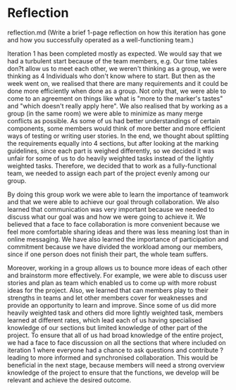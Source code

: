 # Reflection

reflection.md (Write a brief 1-page reflection on how this iteration has gone and how you successfully operated as a well-functioning team.)

Iteration 1 has been completed mostly as expected.  We would say that we had a turbulent start because of the team members, e.g. Our time tables don?t allow us to meet each other, we weren't thinking as a group, we were thinking as 4 Individuals who don't know where to start.  But then as the week went on, we realised that there are many requirements and it could be done more efficiently when done as a group.  Not only that, we were able to come to an agreement on things like what is "more to the marker's tastes" and "which doesn't really apply here".  We also realised that by working as a group (in the same room) we were able to minimize as many merge conflicts as possible.  As some of us had better understandings of certain components, some members would think of more better and more efficient ways of testing or writing user stories.  In the end, we thought about splitting the requirements equally into 4 sections, but after looking at the marking guidelines, since each part is weighed differently, so we decided it was unfair for some of us to do heavily weighted tasks instead of the lightly weighted tasks.  Therefore, we decided that to work as a fully-functional team, we needed to assign each part of the project evenly among our group. 

By doing this group work we were able to learn the importance of teamwork and that we were able to achieve our goal through collaboration.  We also learned that communication was very important because we needed to discuss what our goal was and how we were going to achieve it. We believed that a face to face collaboration is more convenient because we feel more comfortable sharing ideas and there was less meaning lost than in online messaging. We have also learned the importance of participation and commitment because we have divided the workload among our members, since if one person does not finish their part, the whole team suffers.

Moreover, working in a group allows us to bounce more ideas of each other and brainstorm more effectively. For example, we were able to discuss user stories and plan as team which enabled us to come up with more robust ideas for the project. Also, we learned that can members play to their strengths in teams and let other members cover for weaknesses and provide an opportunity to learn and improve. Since some of us did more heavily weighted task and others did more lightly weighted task, members learned at different rates, which lead each of us having specialised knowledge of our sections but limited knowledge of other part of the project. To ensure that all of us had broad knowledge of the entire project, we had a face to face discussion on all the sections that where included on iteration 1 where everyone had a chance to ask questions and contribute ? leading to more informed and synchronised collaboration. This would be beneficial in the next stage, because members will need a strong overview knowledge of the project to ensure that the functions, we develop will be relevant and achieve the desired outcome.